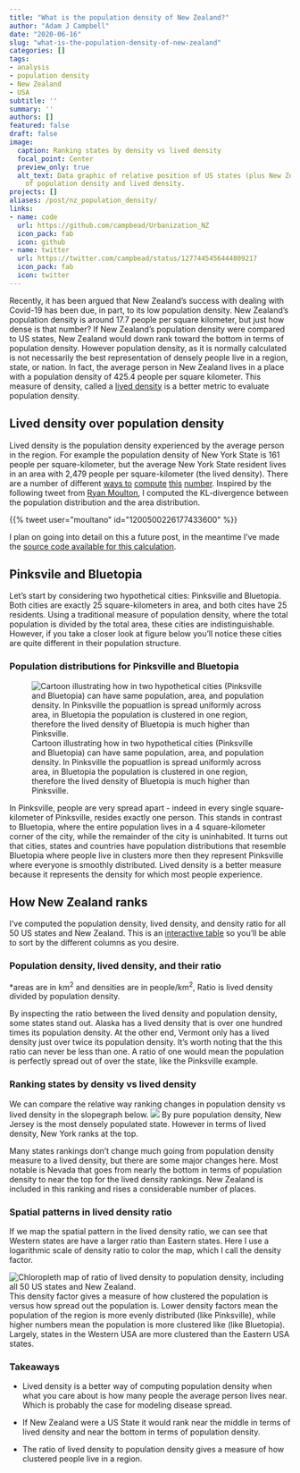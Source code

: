 ```yaml
---
title: "What is the population density of New Zealand?"
author: "Adam J Campbell"
date: "2020-06-16"
slug: "what-is-the-population-density-of-new-zealand"
categories: []
tags:
- analysis
- population density
- New Zealand
- USA
subtitle: ''
summary: ''
authors: []
featured: false
draft: false
image:
  caption: Ranking states by density vs lived density
  focal_point: Center
  preview_only: true
  alt_text: Data graphic of relative position of US states (plus New Zealand) in terms
    of population density and lived density.
projects: []
aliases: /post/nz_population_density/
links:
- name: code
  url: https://github.com/campbead/Urbanization_NZ
  icon_pack: fab
  icon: github
- name: twitter
  url: https://twitter.com/campbead/status/1277445456444809217
  icon_pack: fab
  icon: twitter
---
```


<script src="{{< blogdown/postref >}}index_files/core-js/shim.min.js"></script>

<script src="{{< blogdown/postref >}}index_files/react/react.min.js"></script>

<script src="{{< blogdown/postref >}}index_files/react/react-dom.min.js"></script>

<script src="{{< blogdown/postref >}}index_files/reactwidget/react-tools.js"></script>

<script src="{{< blogdown/postref >}}index_files/htmlwidgets/htmlwidgets.js"></script>

<link href="{{< blogdown/postref >}}index_files/reactable/reactable.css" rel="stylesheet" />
<script src="{{< blogdown/postref >}}index_files/reactable-binding/reactable.js"></script>

Recently, it has been argued that New Zealand’s success with dealing with Covid-19 has been due, in part, to its low population density. New Zealand’s population density is around 17.7 people per square kilometer, but just how dense is that number? If New Zealand’s population density were compared to US states, New Zealand would down rank toward the bottom in terms of population density. However population density, as it is normally calculated is not necessarily the best representation of densely people live in a region, state, or nation. In fact, the average person in New Zealand lives in a place with a population density of 425.4 people per square kilometer. This measure of density, called a [lived density](https://www.citylab.com/life/2018/02/theres-a-better-way-to-measure-population-density/552815/) is a better metric to evaluate population density.

## Lived density over population density

Lived density is the population density experienced by the average person in the region. For example the population density of New York State is 161 people per square-kilometer, but the average New York State resident lives in an area with 2,479 people per square-kilometer (the lived density). There are a number of different [ways to](https://www.citylab.com/equity/2018/11/citylab-congressional-density-index/575749/) [compute](https://arxiv.org/pdf/2005.01167.pdf) [this](https://www.nytimes.com/2019/10/29/upshot/suburbs-demographics-red-blue.html) [number](https://fivethirtyeight.com/features/how-urban-or-rural-is-your-state-and-what-does-that-mean-for-the-2020-election/). Inspired by the following tweet from [Ryan Moulton](https://twitter.com/moultano), I computed the KL-divergence between the population distribution and the area distribution.

{{% tweet user="moultano" id="1200500226177433600" %}}

I plan on going into detail on this a future post, in the meantime I’ve made the [source code available for this calculation](https://github.com/campbead/Urbanization_NZ).

## Pinksvile and Bluetopia

Let’s start by considering two hypothetical cities: Pinksville and Bluetopia. Both cities are exactly 25 square-kilometers in area, and both cites have 25 residents. Using a traditional measure of population density, where the total population is divided by the total area, these cities are indistinguishable. However, if you take a closer look at figure below you’ll notice these cities are quite different in their population structure.

### Population distributions for Pinksville and Bluetopia

<figure>
<img src="popdensity.png" alt="Cartoon illustrating how in two hypothetical cities (Pinksville and Bluetopia) can have same population, area, and population density. In Pinksville the popuatlion is spread uniformly across area, in Bluetopia the population is clustered in one region, therefore the lived density of Bluetopia is much higher than Pinksville." />
<figcaption aria-hidden="true">Cartoon illustrating how in two hypothetical cities (Pinksville and Bluetopia) can have same population, area, and population density. In Pinksville the popuatlion is spread uniformly across area, in Bluetopia the population is clustered in one region, therefore the lived density of Bluetopia is much higher than Pinksville.</figcaption>
</figure>

In Pinksville, people are very spread apart - indeed in every single square-kilometer of Pinksville, resides exactly one person. This stands in contrast to Bluetopia, where the entire population lives in a 4 square-kilometer corner of the city, while the remainder of the city is uninhabited. It turns out that cities, states and countries have population distributions that resemble Bluetopia where people live in clusters more then they represent Pinksville where everyone is smoothly distributed. Lived density is a better measure because it represents the density for which most people experience.

## How New Zealand ranks

I’ve computed the population density, lived density, and density ratio for all 50 US states and New Zealand. This is an [interactive table](https://glin.github.io/reactable/) so you’ll be able to sort by the different columns as you desire.

### Population density, lived density, and their ratio

<div class="reactable html-widget html-fill-item-overflow-hidden html-fill-item" id="htmlwidget-1" style="width:auto;height:auto;"></div>
<script type="application/json" data-for="htmlwidget-1">{"x":{"tag":{"name":"Reactable","attribs":{"data":{"STATE":["Alabama","Alaska","Arizona","Arkansas","California","Colorado","Connecticut","Delaware","Florida","Georgia","Hawaii","Idaho","Illinois","Indiana","Iowa","Kansas","Kentucky","Louisiana","Maine","Maryland","Massachusetts","Michigan","Minnesota","Mississippi","Missouri","Montana","Nebraska","Nevada","New Hampshire","New Jersey","New Mexico","New York","New Zealand","North Carolina","North Dakota","Ohio","Oklahoma","Oregon","Pennsylvania","Rhode Island","South Carolina","South Dakota","Tennessee","Texas","Utah","Vermont","Virginia","Washington","West Virginia","Wisconsin","Wyoming"],"state_pop":[4864680,738516,6946685,2990671,39148760,5531141,3581504,949495,20598139,10297484,1422029,1687809,12821497,6637426,3132499,2908776,4440204,4663616,1332813,6003435,6830126,9957488,5527358,2988762,6090062,1041732,1904760,2922849,1343622,8881845,2092434,19618453,4699494,10155624,752201,11641879,3918137,4081943,12791181,1056611,4955925,864289,6651089,27885195,3045350,624977,8413774,7294336,1829054,5778394,581836],"state_land_area":[131174.048583,1478839.695958,294198.551143,134768.872727,403503.931312,268422.891711,12542.497068,5045.925646,138949.13625,149482.048342,16633.990195,214049.787659,143780.567633,92789.302676,144661.267977,211755.34406,102279.490672,111897.594374,79887.426037,25151.10028,20205.125364,146600.95299,206228.939448,121533.519481,178050.802184,376962.738765,198956.658395,284329.50647,23189.413166,19047.82598,314196.306401,122049.149763,264924.19380113,125923.656064,178707.534813,105828.882568,177662.925723,248606.99327,115884.442321,2677.779902,77864.918488,196346.981786,106802.728188,676653.171537,212886.22168,23874.175944,102257.71711,172112.58822,62266.474513,140290.039723,251458.544898],"population_density_land":[37.085689223977,0.499388812741861,23.6122338910617,22.1911108958978,97.0220039063985,20.6060703867059,285.549518615203,188.170628465896,148.242296108552,68.8877635422843,85.489349418244,7.88512344935762,89.1740602438494,71.5322327960201,21.6540269818321,13.7364939379089,43.4124570901442,41.6775358406062,16.6836392924051,238.694726400256,338.039278497594,67.9223961162055,26.802048319672,24.5920797222305,34.2040694301756,2.76348798667186,9.57374342415005,10.2797948629661,57.9411816237765,466.291796729235,6.65963907713633,160.742234076156,17.7390140650112,80.6490560823493,4.20911743193763,110.006632570457,22.0537683034045,16.4192605618572,110.378759597155,394.584707731517,63.647726039343,4.40184510165781,62.2745234400042,41.2104696659583,14.305059181226,26.1779506637618,82.2800883668192,42.3811882410143,29.3746195574013,41.1889112827206,2.31384461496829],"lived_density":[138.768489850384,69.0603791595432,618.417523816657,84.3711148574602,1718.3901618053,500.93140982248,739.66832927212,587.455133944451,885.999642657008,271.092010330548,1087.69148031111,144.889839052908,901.981058733295,310.178967751854,110.006224511306,160.165423567838,149.66646688173,327.644097894803,79.2538194783831,970.50756047917,1200.74811651632,429.545559406309,265.971911258191,99.6343434626691,238.815801019492,28.4525831075187,211.005746415347,960.259700606358,180.993979572994,1550.54475447699,164.223215739095,2478.88427162381,425.390975226308,242.339435550002,86.6288439621428,514.807873020688,169.550107966696,345.054223607448,653.141253224336,1160.50868929561,199.709075001467,54.9489876134793,206.223648326485,536.738348047376,542.010986105795,59.1336701829914,473.401765754834,539.744828741786,81.9849142740373,289.497189921189,46.1886707313263],"density_ratio":[3.74183391907049,138.289800246769,26.1905555683469,3.80202303765949,17.7113447735331,24.3098951144833,2.59033295821756,3.12192789455939,5.9766994030383,3.93527088688469,12.7231226780044,18.375088225754,10.1148367167178,4.33621258036715,5.08017398350904,11.6598474320893,3.44754655491981,7.86140762131098,4.75039157160763,4.06589443811914,3.55209643640529,6.3240636957421,9.92356659035553,4.05148098851529,6.98208736556953,10.2958953484668,22.0400460997397,93.4123407526135,3.12375368435225,3.32526706528649,24.6594768630782,15.4214869904656,23.9805309171809,3.00486387965351,20.5812371270107,4.67978939988882,7.68803342966664,21.0152109047485,5.91727299353682,2.9410888626866,3.1377252170489,12.4831715665743,3.31152511388003,13.0243200914244,37.8894612905294,2.25891136179924,5.75353983146354,12.7354812628743,2.79101195213199,7.02852250534326,19.9618723022848]},"columns":[{"id":"STATE","name":"REGION","type":"character","defaultSortDesc":false,"align":"left","style":{"fontFamily":"Karla, Helvetica Neue, Helvetica, Arial, sans-serif","fontSize":"13.5px","whiteSpace":"pre","color":"black"},"minWidth":120,"sticky":"left","headerStyle":{"color":"black"}},{"id":"state_pop","name":"POPULATION","type":"numeric","defaultSortDesc":true,"align":"right","style":{"fontFamily":"Fira Mono, Consolas,                                                         Monaco, monospace","fontSize":"13.5px","whiteSpace":"pre","color":"black"},"format":{"cell":{"digits":0,"separators":true},"aggregated":{"digits":0,"separators":true}},"minWidth":120,"headerStyle":{"color":"black"}},{"id":"state_land_area","name":"AREA","type":"numeric","defaultSortDesc":true,"align":"right","style":{"width":"50px","fontFamily":"Fira Mono, Consolas, Monaco, monospace","fontSize":"13.5px","whiteSpace":"pre","paddingRight":"30px","color":"black"},"format":{"cell":{"digits":0,"separators":true},"aggregated":{"digits":0,"separators":true}},"minWidth":120,"headerStyle":{"paddingRight":"30px","color":"black"}},{"id":"population_density_land","name":"POPULATION DENSITY","type":"numeric","defaultSortDesc":true,"align":"right","style":{"width":"50px","fontFamily":"Fira Mono, Consolas, Monaco, monospace","fontSize":"13.5px","whiteSpace":"pre","color":"black"},"format":{"cell":{"digits":1,"separators":true},"aggregated":{"digits":1,"separators":true}},"cell":[{"name":"div","attribs":{"style":{"display":"flex","alignItems":"center","justifyContent":"flex-end"}},"children":[{"name":"div","attribs":{"style":{"width":"40px"}},"children":["37.1"]},{"name":"div","attribs":{"style":{"flexGrow":1,"marginLeft":"16px","background":null}},"children":[{"name":"div","attribs":{"style":{"background":"#fc5185","width":"7.9533222510264%","height":"16px"}},"children":[]}]}]},{"name":"div","attribs":{"style":{"display":"flex","alignItems":"center","justifyContent":"flex-end"}},"children":[{"name":"div","attribs":{"style":{"width":"40px"}},"children":["0.5"]},{"name":"div","attribs":{"style":{"flexGrow":1,"marginLeft":"16px","background":null}},"children":[{"name":"div","attribs":{"style":{"background":"#fc5185","width":"0.107097919424014%","height":"16px"}},"children":[]}]}]},{"name":"div","attribs":{"style":{"display":"flex","alignItems":"center","justifyContent":"flex-end"}},"children":[{"name":"div","attribs":{"style":{"width":"40px"}},"children":["23.6"]},{"name":"div","attribs":{"style":{"flexGrow":1,"marginLeft":"16px","background":null}},"children":[{"name":"div","attribs":{"style":{"background":"#fc5185","width":"5.06383214474022%","height":"16px"}},"children":[]}]}]},{"name":"div","attribs":{"style":{"display":"flex","alignItems":"center","justifyContent":"flex-end"}},"children":[{"name":"div","attribs":{"style":{"width":"40px"}},"children":["22.2"]},{"name":"div","attribs":{"style":{"flexGrow":1,"marginLeft":"16px","background":null}},"children":[{"name":"div","attribs":{"style":{"background":"#fc5185","width":"4.75906096816533%","height":"16px"}},"children":[]}]}]},{"name":"div","attribs":{"style":{"display":"flex","alignItems":"center","justifyContent":"flex-end"}},"children":[{"name":"div","attribs":{"style":{"width":"40px"}},"children":["97.0"]},{"name":"div","attribs":{"style":{"flexGrow":1,"marginLeft":"16px","background":null}},"children":[{"name":"div","attribs":{"style":{"background":"#fc5185","width":"20.8071436355843%","height":"16px"}},"children":[]}]}]},{"name":"div","attribs":{"style":{"display":"flex","alignItems":"center","justifyContent":"flex-end"}},"children":[{"name":"div","attribs":{"style":{"width":"40px"}},"children":["20.6"]},{"name":"div","attribs":{"style":{"flexGrow":1,"marginLeft":"16px","background":null}},"children":[{"name":"div","attribs":{"style":{"background":"#fc5185","width":"4.41913637152647%","height":"16px"}},"children":[]}]}]},{"name":"div","attribs":{"style":{"display":"flex","alignItems":"center","justifyContent":"flex-end"}},"children":[{"name":"div","attribs":{"style":{"width":"40px"}},"children":["285.5"]},{"name":"div","attribs":{"style":{"flexGrow":1,"marginLeft":"16px","background":null}},"children":[{"name":"div","attribs":{"style":{"background":"#fc5185","width":"61.2383749013315%","height":"16px"}},"children":[]}]}]},{"name":"div","attribs":{"style":{"display":"flex","alignItems":"center","justifyContent":"flex-end"}},"children":[{"name":"div","attribs":{"style":{"width":"40px"}},"children":["188.2"]},{"name":"div","attribs":{"style":{"flexGrow":1,"marginLeft":"16px","background":null}},"children":[{"name":"div","attribs":{"style":{"background":"#fc5185","width":"40.354694160567%","height":"16px"}},"children":[]}]}]},{"name":"div","attribs":{"style":{"display":"flex","alignItems":"center","justifyContent":"flex-end"}},"children":[{"name":"div","attribs":{"style":{"width":"40px"}},"children":["148.2"]},{"name":"div","attribs":{"style":{"flexGrow":1,"marginLeft":"16px","background":null}},"children":[{"name":"div","attribs":{"style":{"background":"#fc5185","width":"31.7917443858942%","height":"16px"}},"children":[]}]}]},{"name":"div","attribs":{"style":{"display":"flex","alignItems":"center","justifyContent":"flex-end"}},"children":[{"name":"div","attribs":{"style":{"width":"40px"}},"children":["68.9"]},{"name":"div","attribs":{"style":{"flexGrow":1,"marginLeft":"16px","background":null}},"children":[{"name":"div","attribs":{"style":{"background":"#fc5185","width":"14.7735310862194%","height":"16px"}},"children":[]}]}]},{"name":"div","attribs":{"style":{"display":"flex","alignItems":"center","justifyContent":"flex-end"}},"children":[{"name":"div","attribs":{"style":{"width":"40px"}},"children":["85.5"]},{"name":"div","attribs":{"style":{"flexGrow":1,"marginLeft":"16px","background":null}},"children":[{"name":"div","attribs":{"style":{"background":"#fc5185","width":"18.3338737712956%","height":"16px"}},"children":[]}]}]},{"name":"div","attribs":{"style":{"display":"flex","alignItems":"center","justifyContent":"flex-end"}},"children":[{"name":"div","attribs":{"style":{"width":"40px"}},"children":["7.9"]},{"name":"div","attribs":{"style":{"flexGrow":1,"marginLeft":"16px","background":null}},"children":[{"name":"div","attribs":{"style":{"background":"#fc5185","width":"1.69102770082321%","height":"16px"}},"children":[]}]}]},{"name":"div","attribs":{"style":{"display":"flex","alignItems":"center","justifyContent":"flex-end"}},"children":[{"name":"div","attribs":{"style":{"width":"40px"}},"children":["89.2"]},{"name":"div","attribs":{"style":{"flexGrow":1,"marginLeft":"16px","background":null}},"children":[{"name":"div","attribs":{"style":{"background":"#fc5185","width":"19.1240894369906%","height":"16px"}},"children":[]}]}]},{"name":"div","attribs":{"style":{"display":"flex","alignItems":"center","justifyContent":"flex-end"}},"children":[{"name":"div","attribs":{"style":{"width":"40px"}},"children":["71.5"]},{"name":"div","attribs":{"style":{"flexGrow":1,"marginLeft":"16px","background":null}},"children":[{"name":"div","attribs":{"style":{"background":"#fc5185","width":"15.3406586385986%","height":"16px"}},"children":[]}]}]},{"name":"div","attribs":{"style":{"display":"flex","alignItems":"center","justifyContent":"flex-end"}},"children":[{"name":"div","attribs":{"style":{"width":"40px"}},"children":["21.7"]},{"name":"div","attribs":{"style":{"flexGrow":1,"marginLeft":"16px","background":null}},"children":[{"name":"div","attribs":{"style":{"background":"#fc5185","width":"4.64387903319819%","height":"16px"}},"children":[]}]}]},{"name":"div","attribs":{"style":{"display":"flex","alignItems":"center","justifyContent":"flex-end"}},"children":[{"name":"div","attribs":{"style":{"width":"40px"}},"children":["13.7"]},{"name":"div","attribs":{"style":{"flexGrow":1,"marginLeft":"16px","background":null}},"children":[{"name":"div","attribs":{"style":{"background":"#fc5185","width":"2.9459008359706%","height":"16px"}},"children":[]}]}]},{"name":"div","attribs":{"style":{"display":"flex","alignItems":"center","justifyContent":"flex-end"}},"children":[{"name":"div","attribs":{"style":{"width":"40px"}},"children":["43.4"]},{"name":"div","attribs":{"style":{"flexGrow":1,"marginLeft":"16px","background":null}},"children":[{"name":"div","attribs":{"style":{"background":"#fc5185","width":"9.31014815071962%","height":"16px"}},"children":[]}]}]},{"name":"div","attribs":{"style":{"display":"flex","alignItems":"center","justifyContent":"flex-end"}},"children":[{"name":"div","attribs":{"style":{"width":"40px"}},"children":["41.7"]},{"name":"div","attribs":{"style":{"flexGrow":1,"marginLeft":"16px","background":null}},"children":[{"name":"div","attribs":{"style":{"background":"#fc5185","width":"8.93808043224217%","height":"16px"}},"children":[]}]}]},{"name":"div","attribs":{"style":{"display":"flex","alignItems":"center","justifyContent":"flex-end"}},"children":[{"name":"div","attribs":{"style":{"width":"40px"}},"children":["16.7"]},{"name":"div","attribs":{"style":{"flexGrow":1,"marginLeft":"16px","background":null}},"children":[{"name":"div","attribs":{"style":{"background":"#fc5185","width":"3.57793969557927%","height":"16px"}},"children":[]}]}]},{"name":"div","attribs":{"style":{"display":"flex","alignItems":"center","justifyContent":"flex-end"}},"children":[{"name":"div","attribs":{"style":{"width":"40px"}},"children":["238.7"]},{"name":"div","attribs":{"style":{"flexGrow":1,"marginLeft":"16px","background":null}},"children":[{"name":"div","attribs":{"style":{"background":"#fc5185","width":"51.1899904897663%","height":"16px"}},"children":[]}]}]},{"name":"div","attribs":{"style":{"display":"flex","alignItems":"center","justifyContent":"flex-end"}},"children":[{"name":"div","attribs":{"style":{"width":"40px"}},"children":["338.0"]},{"name":"div","attribs":{"style":{"flexGrow":1,"marginLeft":"16px","background":null}},"children":[{"name":"div","attribs":{"style":{"background":"#fc5185","width":"72.4952231346858%","height":"16px"}},"children":[]}]}]},{"name":"div","attribs":{"style":{"display":"flex","alignItems":"center","justifyContent":"flex-end"}},"children":[{"name":"div","attribs":{"style":{"width":"40px"}},"children":["67.9"]},{"name":"div","attribs":{"style":{"flexGrow":1,"marginLeft":"16px","background":null}},"children":[{"name":"div","attribs":{"style":{"background":"#fc5185","width":"14.5665003314752%","height":"16px"}},"children":[]}]}]},{"name":"div","attribs":{"style":{"display":"flex","alignItems":"center","justifyContent":"flex-end"}},"children":[{"name":"div","attribs":{"style":{"width":"40px"}},"children":["26.8"]},{"name":"div","attribs":{"style":{"flexGrow":1,"marginLeft":"16px","background":null}},"children":[{"name":"div","attribs":{"style":{"background":"#fc5185","width":"5.7479133254483%","height":"16px"}},"children":[]}]}]},{"name":"div","attribs":{"style":{"display":"flex","alignItems":"center","justifyContent":"flex-end"}},"children":[{"name":"div","attribs":{"style":{"width":"40px"}},"children":["24.6"]},{"name":"div","attribs":{"style":{"flexGrow":1,"marginLeft":"16px","background":null}},"children":[{"name":"div","attribs":{"style":{"background":"#fc5185","width":"5.27396790909245%","height":"16px"}},"children":[]}]}]},{"name":"div","attribs":{"style":{"display":"flex","alignItems":"center","justifyContent":"flex-end"}},"children":[{"name":"div","attribs":{"style":{"width":"40px"}},"children":["34.2"]},{"name":"div","attribs":{"style":{"flexGrow":1,"marginLeft":"16px","background":null}},"children":[{"name":"div","attribs":{"style":{"background":"#fc5185","width":"7.33533587124998%","height":"16px"}},"children":[]}]}]},{"name":"div","attribs":{"style":{"display":"flex","alignItems":"center","justifyContent":"flex-end"}},"children":[{"name":"div","attribs":{"style":{"width":"40px"}},"children":["2.8"]},{"name":"div","attribs":{"style":{"flexGrow":1,"marginLeft":"16px","background":null}},"children":[{"name":"div","attribs":{"style":{"background":"#fc5185","width":"0.592652070239304%","height":"16px"}},"children":[]}]}]},{"name":"div","attribs":{"style":{"display":"flex","alignItems":"center","justifyContent":"flex-end"}},"children":[{"name":"div","attribs":{"style":{"width":"40px"}},"children":["9.6"]},{"name":"div","attribs":{"style":{"flexGrow":1,"marginLeft":"16px","background":null}},"children":[{"name":"div","attribs":{"style":{"background":"#fc5185","width":"2.05316574113126%","height":"16px"}},"children":[]}]}]},{"name":"div","attribs":{"style":{"display":"flex","alignItems":"center","justifyContent":"flex-end"}},"children":[{"name":"div","attribs":{"style":{"width":"40px"}},"children":["10.3"]},{"name":"div","attribs":{"style":{"flexGrow":1,"marginLeft":"16px","background":null}},"children":[{"name":"div","attribs":{"style":{"background":"#fc5185","width":"2.20458411129531%","height":"16px"}},"children":[]}]}]},{"name":"div","attribs":{"style":{"display":"flex","alignItems":"center","justifyContent":"flex-end"}},"children":[{"name":"div","attribs":{"style":{"width":"40px"}},"children":["57.9"]},{"name":"div","attribs":{"style":{"flexGrow":1,"marginLeft":"16px","background":null}},"children":[{"name":"div","attribs":{"style":{"background":"#fc5185","width":"12.425949165351%","height":"16px"}},"children":[]}]}]},{"name":"div","attribs":{"style":{"display":"flex","alignItems":"center","justifyContent":"flex-end"}},"children":[{"name":"div","attribs":{"style":{"width":"40px"}},"children":["466.3"]},{"name":"div","attribs":{"style":{"flexGrow":1,"marginLeft":"16px","background":null}},"children":[{"name":"div","attribs":{"style":{"background":"#fc5185","width":"100%","height":"16px"}},"children":[]}]}]},{"name":"div","attribs":{"style":{"display":"flex","alignItems":"center","justifyContent":"flex-end"}},"children":[{"name":"div","attribs":{"style":{"width":"40px"}},"children":["6.7"]},{"name":"div","attribs":{"style":{"flexGrow":1,"marginLeft":"16px","background":null}},"children":[{"name":"div","attribs":{"style":{"background":"#fc5185","width":"1.42821278946999%","height":"16px"}},"children":[]}]}]},{"name":"div","attribs":{"style":{"display":"flex","alignItems":"center","justifyContent":"flex-end"}},"children":[{"name":"div","attribs":{"style":{"width":"40px"}},"children":["160.7"]},{"name":"div","attribs":{"style":{"flexGrow":1,"marginLeft":"16px","background":null}},"children":[{"name":"div","attribs":{"style":{"background":"#fc5185","width":"34.4724559178757%","height":"16px"}},"children":[]}]}]},{"name":"div","attribs":{"style":{"display":"flex","alignItems":"center","justifyContent":"flex-end"}},"children":[{"name":"div","attribs":{"style":{"width":"40px"}},"children":["17.7"]},{"name":"div","attribs":{"style":{"flexGrow":1,"marginLeft":"16px","background":null}},"children":[{"name":"div","attribs":{"style":{"background":"#fc5185","width":"3.80427324465926%","height":"16px"}},"children":[]}]}]},{"name":"div","attribs":{"style":{"display":"flex","alignItems":"center","justifyContent":"flex-end"}},"children":[{"name":"div","attribs":{"style":{"width":"40px"}},"children":["80.6"]},{"name":"div","attribs":{"style":{"flexGrow":1,"marginLeft":"16px","background":null}},"children":[{"name":"div","attribs":{"style":{"background":"#fc5185","width":"17.2958342068326%","height":"16px"}},"children":[]}]}]},{"name":"div","attribs":{"style":{"display":"flex","alignItems":"center","justifyContent":"flex-end"}},"children":[{"name":"div","attribs":{"style":{"width":"40px"}},"children":["4.2"]},{"name":"div","attribs":{"style":{"flexGrow":1,"marginLeft":"16px","background":null}},"children":[{"name":"div","attribs":{"style":{"background":"#fc5185","width":"0.902678850767296%","height":"16px"}},"children":[]}]}]},{"name":"div","attribs":{"style":{"display":"flex","alignItems":"center","justifyContent":"flex-end"}},"children":[{"name":"div","attribs":{"style":{"width":"40px"}},"children":["110.0"]},{"name":"div","attribs":{"style":{"flexGrow":1,"marginLeft":"16px","background":null}},"children":[{"name":"div","attribs":{"style":{"background":"#fc5185","width":"23.5918009585605%","height":"16px"}},"children":[]}]}]},{"name":"div","attribs":{"style":{"display":"flex","alignItems":"center","justifyContent":"flex-end"}},"children":[{"name":"div","attribs":{"style":{"width":"40px"}},"children":["22.1"]},{"name":"div","attribs":{"style":{"flexGrow":1,"marginLeft":"16px","background":null}},"children":[{"name":"div","attribs":{"style":{"background":"#fc5185","width":"4.72960675227375%","height":"16px"}},"children":[]}]}]},{"name":"div","attribs":{"style":{"display":"flex","alignItems":"center","justifyContent":"flex-end"}},"children":[{"name":"div","attribs":{"style":{"width":"40px"}},"children":["16.4"]},{"name":"div","attribs":{"style":{"flexGrow":1,"marginLeft":"16px","background":null}},"children":[{"name":"div","attribs":{"style":{"background":"#fc5185","width":"3.52124156526636%","height":"16px"}},"children":[]}]}]},{"name":"div","attribs":{"style":{"display":"flex","alignItems":"center","justifyContent":"flex-end"}},"children":[{"name":"div","attribs":{"style":{"width":"40px"}},"children":["110.4"]},{"name":"div","attribs":{"style":{"flexGrow":1,"marginLeft":"16px","background":null}},"children":[{"name":"div","attribs":{"style":{"background":"#fc5185","width":"23.6716065715497%","height":"16px"}},"children":[]}]}]},{"name":"div","attribs":{"style":{"display":"flex","alignItems":"center","justifyContent":"flex-end"}},"children":[{"name":"div","attribs":{"style":{"width":"40px"}},"children":["394.6"]},{"name":"div","attribs":{"style":{"flexGrow":1,"marginLeft":"16px","background":null}},"children":[{"name":"div","attribs":{"style":{"background":"#fc5185","width":"84.6218420524012%","height":"16px"}},"children":[]}]}]},{"name":"div","attribs":{"style":{"display":"flex","alignItems":"center","justifyContent":"flex-end"}},"children":[{"name":"div","attribs":{"style":{"width":"40px"}},"children":["63.6"]},{"name":"div","attribs":{"style":{"flexGrow":1,"marginLeft":"16px","background":null}},"children":[{"name":"div","attribs":{"style":{"background":"#fc5185","width":"13.6497631924462%","height":"16px"}},"children":[]}]}]},{"name":"div","attribs":{"style":{"display":"flex","alignItems":"center","justifyContent":"flex-end"}},"children":[{"name":"div","attribs":{"style":{"width":"40px"}},"children":["4.4"]},{"name":"div","attribs":{"style":{"flexGrow":1,"marginLeft":"16px","background":null}},"children":[{"name":"div","attribs":{"style":{"background":"#fc5185","width":"0.94401083882114%","height":"16px"}},"children":[]}]}]},{"name":"div","attribs":{"style":{"display":"flex","alignItems":"center","justifyContent":"flex-end"}},"children":[{"name":"div","attribs":{"style":{"width":"40px"}},"children":["62.3"]},{"name":"div","attribs":{"style":{"flexGrow":1,"marginLeft":"16px","background":null}},"children":[{"name":"div","attribs":{"style":{"background":"#fc5185","width":"13.3552689274878%","height":"16px"}},"children":[]}]}]},{"name":"div","attribs":{"style":{"display":"flex","alignItems":"center","justifyContent":"flex-end"}},"children":[{"name":"div","attribs":{"style":{"width":"40px"}},"children":["41.2"]},{"name":"div","attribs":{"style":{"flexGrow":1,"marginLeft":"16px","background":null}},"children":[{"name":"div","attribs":{"style":{"background":"#fc5185","width":"8.83791436071269%","height":"16px"}},"children":[]}]}]},{"name":"div","attribs":{"style":{"display":"flex","alignItems":"center","justifyContent":"flex-end"}},"children":[{"name":"div","attribs":{"style":{"width":"40px"}},"children":["14.3"]},{"name":"div","attribs":{"style":{"flexGrow":1,"marginLeft":"16px","background":null}},"children":[{"name":"div","attribs":{"style":{"background":"#fc5185","width":"3.06783419343159%","height":"16px"}},"children":[]}]}]},{"name":"div","attribs":{"style":{"display":"flex","alignItems":"center","justifyContent":"flex-end"}},"children":[{"name":"div","attribs":{"style":{"width":"40px"}},"children":["26.2"]},{"name":"div","attribs":{"style":{"flexGrow":1,"marginLeft":"16px","background":null}},"children":[{"name":"div","attribs":{"style":{"background":"#fc5185","width":"5.61407059857901%","height":"16px"}},"children":[]}]}]},{"name":"div","attribs":{"style":{"display":"flex","alignItems":"center","justifyContent":"flex-end"}},"children":[{"name":"div","attribs":{"style":{"width":"40px"}},"children":["82.3"]},{"name":"div","attribs":{"style":{"flexGrow":1,"marginLeft":"16px","background":null}},"children":[{"name":"div","attribs":{"style":{"background":"#fc5185","width":"17.6456221070081%","height":"16px"}},"children":[]}]}]},{"name":"div","attribs":{"style":{"display":"flex","alignItems":"center","justifyContent":"flex-end"}},"children":[{"name":"div","attribs":{"style":{"width":"40px"}},"children":["42.4"]},{"name":"div","attribs":{"style":{"flexGrow":1,"marginLeft":"16px","background":null}},"children":[{"name":"div","attribs":{"style":{"background":"#fc5185","width":"9.08898430945893%","height":"16px"}},"children":[]}]}]},{"name":"div","attribs":{"style":{"display":"flex","alignItems":"center","justifyContent":"flex-end"}},"children":[{"name":"div","attribs":{"style":{"width":"40px"}},"children":["29.4"]},{"name":"div","attribs":{"style":{"flexGrow":1,"marginLeft":"16px","background":null}},"children":[{"name":"div","attribs":{"style":{"background":"#fc5185","width":"6.29962177405803%","height":"16px"}},"children":[]}]}]},{"name":"div","attribs":{"style":{"display":"flex","alignItems":"center","justifyContent":"flex-end"}},"children":[{"name":"div","attribs":{"style":{"width":"40px"}},"children":["41.2"]},{"name":"div","attribs":{"style":{"flexGrow":1,"marginLeft":"16px","background":null}},"children":[{"name":"div","attribs":{"style":{"background":"#fc5185","width":"8.83329099324432%","height":"16px"}},"children":[]}]}]},{"name":"div","attribs":{"style":{"display":"flex","alignItems":"center","justifyContent":"flex-end"}},"children":[{"name":"div","attribs":{"style":{"width":"40px"}},"children":["2.3"]},{"name":"div","attribs":{"style":{"flexGrow":1,"marginLeft":"16px","background":null}},"children":[{"name":"div","attribs":{"style":{"background":"#fc5185","width":"0.496222457954132%","height":"16px"}},"children":[]}]}]}],"minWidth":150,"headerStyle":{"textAlign":"left","color":"black"}},{"id":"lived_density","name":"LIVED DENSITY","type":"numeric","defaultSortDesc":true,"align":"right","style":{"fontFamily":"Fira Mono, Consolas,                                                         Monaco, monospace","fontSize":"13.5px","whiteSpace":"pre","color":"black"},"format":{"cell":{"digits":0,"separators":true},"aggregated":{"digits":0,"separators":true}},"cell":[{"name":"div","attribs":{"style":{"display":"flex","alignItems":"center","justifyContent":"flex-end"}},"children":[{"name":"div","attribs":{"style":{"width":"40px"}},"children":["138.8"]},{"name":"div","attribs":{"style":{"flexGrow":1,"marginLeft":"16px","background":null}},"children":[{"name":"div","attribs":{"style":{"background":"#3fc1c9","width":"5.59802211982581%","height":"16px"}},"children":[]}]}]},{"name":"div","attribs":{"style":{"display":"flex","alignItems":"center","justifyContent":"flex-end"}},"children":[{"name":"div","attribs":{"style":{"width":"40px"}},"children":["69.1"]},{"name":"div","attribs":{"style":{"flexGrow":1,"marginLeft":"16px","background":null}},"children":[{"name":"div","attribs":{"style":{"background":"#3fc1c9","width":"2.78594607864871%","height":"16px"}},"children":[]}]}]},{"name":"div","attribs":{"style":{"display":"flex","alignItems":"center","justifyContent":"flex-end"}},"children":[{"name":"div","attribs":{"style":{"width":"40px"}},"children":["618.4"]},{"name":"div","attribs":{"style":{"flexGrow":1,"marginLeft":"16px","background":null}},"children":[{"name":"div","attribs":{"style":{"background":"#3fc1c9","width":"24.9474140804305%","height":"16px"}},"children":[]}]}]},{"name":"div","attribs":{"style":{"display":"flex","alignItems":"center","justifyContent":"flex-end"}},"children":[{"name":"div","attribs":{"style":{"width":"40px"}},"children":["84.4"]},{"name":"div","attribs":{"style":{"flexGrow":1,"marginLeft":"16px","background":null}},"children":[{"name":"div","attribs":{"style":{"background":"#3fc1c9","width":"3.40359232672819%","height":"16px"}},"children":[]}]}]},{"name":"div","attribs":{"style":{"display":"flex","alignItems":"center","justifyContent":"flex-end"}},"children":[{"name":"div","attribs":{"style":{"width":"40px"}},"children":["1718.4"]},{"name":"div","attribs":{"style":{"flexGrow":1,"marginLeft":"16px","background":null}},"children":[{"name":"div","attribs":{"style":{"background":"#3fc1c9","width":"69.3211127875546%","height":"16px"}},"children":[]}]}]},{"name":"div","attribs":{"style":{"display":"flex","alignItems":"center","justifyContent":"flex-end"}},"children":[{"name":"div","attribs":{"style":{"width":"40px"}},"children":["500.9"]},{"name":"div","attribs":{"style":{"flexGrow":1,"marginLeft":"16px","background":null}},"children":[{"name":"div","attribs":{"style":{"background":"#3fc1c9","width":"20.2079385293102%","height":"16px"}},"children":[]}]}]},{"name":"div","attribs":{"style":{"display":"flex","alignItems":"center","justifyContent":"flex-end"}},"children":[{"name":"div","attribs":{"style":{"width":"40px"}},"children":["739.7"]},{"name":"div","attribs":{"style":{"flexGrow":1,"marginLeft":"16px","background":null}},"children":[{"name":"div","attribs":{"style":{"background":"#3fc1c9","width":"29.838760031649%","height":"16px"}},"children":[]}]}]},{"name":"div","attribs":{"style":{"display":"flex","alignItems":"center","justifyContent":"flex-end"}},"children":[{"name":"div","attribs":{"style":{"width":"40px"}},"children":["587.5"]},{"name":"div","attribs":{"style":{"flexGrow":1,"marginLeft":"16px","background":null}},"children":[{"name":"div","attribs":{"style":{"background":"#3fc1c9","width":"23.6983686842159%","height":"16px"}},"children":[]}]}]},{"name":"div","attribs":{"style":{"display":"flex","alignItems":"center","justifyContent":"flex-end"}},"children":[{"name":"div","attribs":{"style":{"width":"40px"}},"children":["886.0"]},{"name":"div","attribs":{"style":{"flexGrow":1,"marginLeft":"16px","background":null}},"children":[{"name":"div","attribs":{"style":{"background":"#3fc1c9","width":"35.7418719703533%","height":"16px"}},"children":[]}]}]},{"name":"div","attribs":{"style":{"display":"flex","alignItems":"center","justifyContent":"flex-end"}},"children":[{"name":"div","attribs":{"style":{"width":"40px"}},"children":["271.1"]},{"name":"div","attribs":{"style":{"flexGrow":1,"marginLeft":"16px","background":null}},"children":[{"name":"div","attribs":{"style":{"background":"#3fc1c9","width":"10.9360494732966%","height":"16px"}},"children":[]}]}]},{"name":"div","attribs":{"style":{"display":"flex","alignItems":"center","justifyContent":"flex-end"}},"children":[{"name":"div","attribs":{"style":{"width":"40px"}},"children":["1087.7"]},{"name":"div","attribs":{"style":{"flexGrow":1,"marginLeft":"16px","background":null}},"children":[{"name":"div","attribs":{"style":{"background":"#3fc1c9","width":"43.8782678466311%","height":"16px"}},"children":[]}]}]},{"name":"div","attribs":{"style":{"display":"flex","alignItems":"center","justifyContent":"flex-end"}},"children":[{"name":"div","attribs":{"style":{"width":"40px"}},"children":["144.9"]},{"name":"div","attribs":{"style":{"flexGrow":1,"marginLeft":"16px","background":null}},"children":[{"name":"div","attribs":{"style":{"background":"#3fc1c9","width":"5.84496181251725%","height":"16px"}},"children":[]}]}]},{"name":"div","attribs":{"style":{"display":"flex","alignItems":"center","justifyContent":"flex-end"}},"children":[{"name":"div","attribs":{"style":{"width":"40px"}},"children":["902.0"]},{"name":"div","attribs":{"style":{"flexGrow":1,"marginLeft":"16px","background":null}},"children":[{"name":"div","attribs":{"style":{"background":"#3fc1c9","width":"36.3865739541945%","height":"16px"}},"children":[]}]}]},{"name":"div","attribs":{"style":{"display":"flex","alignItems":"center","justifyContent":"flex-end"}},"children":[{"name":"div","attribs":{"style":{"width":"40px"}},"children":["310.2"]},{"name":"div","attribs":{"style":{"flexGrow":1,"marginLeft":"16px","background":null}},"children":[{"name":"div","attribs":{"style":{"background":"#3fc1c9","width":"12.5128458517617%","height":"16px"}},"children":[]}]}]},{"name":"div","attribs":{"style":{"display":"flex","alignItems":"center","justifyContent":"flex-end"}},"children":[{"name":"div","attribs":{"style":{"width":"40px"}},"children":["110.0"]},{"name":"div","attribs":{"style":{"flexGrow":1,"marginLeft":"16px","background":null}},"children":[{"name":"div","attribs":{"style":{"background":"#3fc1c9","width":"4.43773135238966%","height":"16px"}},"children":[]}]}]},{"name":"div","attribs":{"style":{"display":"flex","alignItems":"center","justifyContent":"flex-end"}},"children":[{"name":"div","attribs":{"style":{"width":"40px"}},"children":["160.2"]},{"name":"div","attribs":{"style":{"flexGrow":1,"marginLeft":"16px","background":null}},"children":[{"name":"div","attribs":{"style":{"background":"#3fc1c9","width":"6.46119003623028%","height":"16px"}},"children":[]}]}]},{"name":"div","attribs":{"style":{"display":"flex","alignItems":"center","justifyContent":"flex-end"}},"children":[{"name":"div","attribs":{"style":{"width":"40px"}},"children":["149.7"]},{"name":"div","attribs":{"style":{"flexGrow":1,"marginLeft":"16px","background":null}},"children":[{"name":"div","attribs":{"style":{"background":"#3fc1c9","width":"6.03765446394519%","height":"16px"}},"children":[]}]}]},{"name":"div","attribs":{"style":{"display":"flex","alignItems":"center","justifyContent":"flex-end"}},"children":[{"name":"div","attribs":{"style":{"width":"40px"}},"children":["327.6"]},{"name":"div","attribs":{"style":{"flexGrow":1,"marginLeft":"16px","background":null}},"children":[{"name":"div","attribs":{"style":{"background":"#3fc1c9","width":"13.2174019435033%","height":"16px"}},"children":[]}]}]},{"name":"div","attribs":{"style":{"display":"flex","alignItems":"center","justifyContent":"flex-end"}},"children":[{"name":"div","attribs":{"style":{"width":"40px"}},"children":["79.3"]},{"name":"div","attribs":{"style":{"flexGrow":1,"marginLeft":"16px","background":null}},"children":[{"name":"div","attribs":{"style":{"background":"#3fc1c9","width":"3.19715689778721%","height":"16px"}},"children":[]}]}]},{"name":"div","attribs":{"style":{"display":"flex","alignItems":"center","justifyContent":"flex-end"}},"children":[{"name":"div","attribs":{"style":{"width":"40px"}},"children":["970.5"]},{"name":"div","attribs":{"style":{"flexGrow":1,"marginLeft":"16px","background":null}},"children":[{"name":"div","attribs":{"style":{"background":"#3fc1c9","width":"39.1509830284829%","height":"16px"}},"children":[]}]}]},{"name":"div","attribs":{"style":{"display":"flex","alignItems":"center","justifyContent":"flex-end"}},"children":[{"name":"div","attribs":{"style":{"width":"40px"}},"children":["1200.7"]},{"name":"div","attribs":{"style":{"flexGrow":1,"marginLeft":"16px","background":null}},"children":[{"name":"div","attribs":{"style":{"background":"#3fc1c9","width":"48.4390550321963%","height":"16px"}},"children":[]}]}]},{"name":"div","attribs":{"style":{"display":"flex","alignItems":"center","justifyContent":"flex-end"}},"children":[{"name":"div","attribs":{"style":{"width":"40px"}},"children":["429.5"]},{"name":"div","attribs":{"style":{"flexGrow":1,"marginLeft":"16px","background":null}},"children":[{"name":"div","attribs":{"style":{"background":"#3fc1c9","width":"17.3281812436097%","height":"16px"}},"children":[]}]}]},{"name":"div","attribs":{"style":{"display":"flex","alignItems":"center","justifyContent":"flex-end"}},"children":[{"name":"div","attribs":{"style":{"width":"40px"}},"children":["266.0"]},{"name":"div","attribs":{"style":{"flexGrow":1,"marginLeft":"16px","background":null}},"children":[{"name":"div","attribs":{"style":{"background":"#3fc1c9","width":"10.7295009413233%","height":"16px"}},"children":[]}]}]},{"name":"div","attribs":{"style":{"display":"flex","alignItems":"center","justifyContent":"flex-end"}},"children":[{"name":"div","attribs":{"style":{"width":"40px"}},"children":["99.6"]},{"name":"div","attribs":{"style":{"flexGrow":1,"marginLeft":"16px","background":null}},"children":[{"name":"div","attribs":{"style":{"background":"#3fc1c9","width":"4.01932210402879%","height":"16px"}},"children":[]}]}]},{"name":"div","attribs":{"style":{"display":"flex","alignItems":"center","justifyContent":"flex-end"}},"children":[{"name":"div","attribs":{"style":{"width":"40px"}},"children":["238.8"]},{"name":"div","attribs":{"style":{"flexGrow":1,"marginLeft":"16px","background":null}},"children":[{"name":"div","attribs":{"style":{"background":"#3fc1c9","width":"9.63400364241505%","height":"16px"}},"children":[]}]}]},{"name":"div","attribs":{"style":{"display":"flex","alignItems":"center","justifyContent":"flex-end"}},"children":[{"name":"div","attribs":{"style":{"width":"40px"}},"children":["28.5"]},{"name":"div","attribs":{"style":{"flexGrow":1,"marginLeft":"16px","background":null}},"children":[{"name":"div","attribs":{"style":{"background":"#3fc1c9","width":"1.14779796028479%","height":"16px"}},"children":[]}]}]},{"name":"div","attribs":{"style":{"display":"flex","alignItems":"center","justifyContent":"flex-end"}},"children":[{"name":"div","attribs":{"style":{"width":"40px"}},"children":["211.0"]},{"name":"div","attribs":{"style":{"flexGrow":1,"marginLeft":"16px","background":null}},"children":[{"name":"div","attribs":{"style":{"background":"#3fc1c9","width":"8.51212575071631%","height":"16px"}},"children":[]}]}]},{"name":"div","attribs":{"style":{"display":"flex","alignItems":"center","justifyContent":"flex-end"}},"children":[{"name":"div","attribs":{"style":{"width":"40px"}},"children":["960.3"]},{"name":"div","attribs":{"style":{"flexGrow":1,"marginLeft":"16px","background":null}},"children":[{"name":"div","attribs":{"style":{"background":"#3fc1c9","width":"38.737576884835%","height":"16px"}},"children":[]}]}]},{"name":"div","attribs":{"style":{"display":"flex","alignItems":"center","justifyContent":"flex-end"}},"children":[{"name":"div","attribs":{"style":{"width":"40px"}},"children":["181.0"]},{"name":"div","attribs":{"style":{"flexGrow":1,"marginLeft":"16px","background":null}},"children":[{"name":"div","attribs":{"style":{"background":"#3fc1c9","width":"7.30142918105785%","height":"16px"}},"children":[]}]}]},{"name":"div","attribs":{"style":{"display":"flex","alignItems":"center","justifyContent":"flex-end"}},"children":[{"name":"div","attribs":{"style":{"width":"40px"}},"children":["1550.5"]},{"name":"div","attribs":{"style":{"flexGrow":1,"marginLeft":"16px","background":null}},"children":[{"name":"div","attribs":{"style":{"background":"#3fc1c9","width":"62.5501066034555%","height":"16px"}},"children":[]}]}]},{"name":"div","attribs":{"style":{"display":"flex","alignItems":"center","justifyContent":"flex-end"}},"children":[{"name":"div","attribs":{"style":{"width":"40px"}},"children":["164.2"]},{"name":"div","attribs":{"style":{"flexGrow":1,"marginLeft":"16px","background":null}},"children":[{"name":"div","attribs":{"style":{"background":"#3fc1c9","width":"6.62488433280182%","height":"16px"}},"children":[]}]}]},{"name":"div","attribs":{"style":{"display":"flex","alignItems":"center","justifyContent":"flex-end"}},"children":[{"name":"div","attribs":{"style":{"width":"40px"}},"children":["2478.9"]},{"name":"div","attribs":{"style":{"flexGrow":1,"marginLeft":"16px","background":null}},"children":[{"name":"div","attribs":{"style":{"background":"#3fc1c9","width":"100%","height":"16px"}},"children":[]}]}]},{"name":"div","attribs":{"style":{"display":"flex","alignItems":"center","justifyContent":"flex-end"}},"children":[{"name":"div","attribs":{"style":{"width":"40px"}},"children":["425.4"]},{"name":"div","attribs":{"style":{"flexGrow":1,"marginLeft":"16px","background":null}},"children":[{"name":"div","attribs":{"style":{"background":"#3fc1c9","width":"17.1605822867903%","height":"16px"}},"children":[]}]}]},{"name":"div","attribs":{"style":{"display":"flex","alignItems":"center","justifyContent":"flex-end"}},"children":[{"name":"div","attribs":{"style":{"width":"40px"}},"children":["242.3"]},{"name":"div","attribs":{"style":{"flexGrow":1,"marginLeft":"16px","background":null}},"children":[{"name":"div","attribs":{"style":{"background":"#3fc1c9","width":"9.77614963006141%","height":"16px"}},"children":[]}]}]},{"name":"div","attribs":{"style":{"display":"flex","alignItems":"center","justifyContent":"flex-end"}},"children":[{"name":"div","attribs":{"style":{"width":"40px"}},"children":["86.6"]},{"name":"div","attribs":{"style":{"flexGrow":1,"marginLeft":"16px","background":null}},"children":[{"name":"div","attribs":{"style":{"background":"#3fc1c9","width":"3.4946707659489%","height":"16px"}},"children":[]}]}]},{"name":"div","attribs":{"style":{"display":"flex","alignItems":"center","justifyContent":"flex-end"}},"children":[{"name":"div","attribs":{"style":{"width":"40px"}},"children":["514.8"]},{"name":"div","attribs":{"style":{"flexGrow":1,"marginLeft":"16px","background":null}},"children":[{"name":"div","attribs":{"style":{"background":"#3fc1c9","width":"20.7677251783706%","height":"16px"}},"children":[]}]}]},{"name":"div","attribs":{"style":{"display":"flex","alignItems":"center","justifyContent":"flex-end"}},"children":[{"name":"div","attribs":{"style":{"width":"40px"}},"children":["169.6"]},{"name":"div","attribs":{"style":{"flexGrow":1,"marginLeft":"16px","background":null}},"children":[{"name":"div","attribs":{"style":{"background":"#3fc1c9","width":"6.83977505152472%","height":"16px"}},"children":[]}]}]},{"name":"div","attribs":{"style":{"display":"flex","alignItems":"center","justifyContent":"flex-end"}},"children":[{"name":"div","attribs":{"style":{"width":"40px"}},"children":["345.1"]},{"name":"div","attribs":{"style":{"flexGrow":1,"marginLeft":"16px","background":null}},"children":[{"name":"div","attribs":{"style":{"background":"#3fc1c9","width":"13.9197391163976%","height":"16px"}},"children":[]}]}]},{"name":"div","attribs":{"style":{"display":"flex","alignItems":"center","justifyContent":"flex-end"}},"children":[{"name":"div","attribs":{"style":{"width":"40px"}},"children":["653.1"]},{"name":"div","attribs":{"style":{"flexGrow":1,"marginLeft":"16px","background":null}},"children":[{"name":"div","attribs":{"style":{"background":"#3fc1c9","width":"26.3481946576106%","height":"16px"}},"children":[]}]}]},{"name":"div","attribs":{"style":{"display":"flex","alignItems":"center","justifyContent":"flex-end"}},"children":[{"name":"div","attribs":{"style":{"width":"40px"}},"children":["1160.5"]},{"name":"div","attribs":{"style":{"flexGrow":1,"marginLeft":"16px","background":null}},"children":[{"name":"div","attribs":{"style":{"background":"#3fc1c9","width":"46.8157671812331%","height":"16px"}},"children":[]}]}]},{"name":"div","attribs":{"style":{"display":"flex","alignItems":"center","justifyContent":"flex-end"}},"children":[{"name":"div","attribs":{"style":{"width":"40px"}},"children":["199.7"]},{"name":"div","attribs":{"style":{"flexGrow":1,"marginLeft":"16px","background":null}},"children":[{"name":"div","attribs":{"style":{"background":"#3fc1c9","width":"8.05640978433598%","height":"16px"}},"children":[]}]}]},{"name":"div","attribs":{"style":{"display":"flex","alignItems":"center","justifyContent":"flex-end"}},"children":[{"name":"div","attribs":{"style":{"width":"40px"}},"children":["54.9"]},{"name":"div","attribs":{"style":{"flexGrow":1,"marginLeft":"16px","background":null}},"children":[{"name":"div","attribs":{"style":{"background":"#3fc1c9","width":"2.21668224864263%","height":"16px"}},"children":[]}]}]},{"name":"div","attribs":{"style":{"display":"flex","alignItems":"center","justifyContent":"flex-end"}},"children":[{"name":"div","attribs":{"style":{"width":"40px"}},"children":["206.2"]},{"name":"div","attribs":{"style":{"flexGrow":1,"marginLeft":"16px","background":null}},"children":[{"name":"div","attribs":{"style":{"background":"#3fc1c9","width":"8.31921242500748%","height":"16px"}},"children":[]}]}]},{"name":"div","attribs":{"style":{"display":"flex","alignItems":"center","justifyContent":"flex-end"}},"children":[{"name":"div","attribs":{"style":{"width":"40px"}},"children":["536.7"]},{"name":"div","attribs":{"style":{"flexGrow":1,"marginLeft":"16px","background":null}},"children":[{"name":"div","attribs":{"style":{"background":"#3fc1c9","width":"21.6524165404374%","height":"16px"}},"children":[]}]}]},{"name":"div","attribs":{"style":{"display":"flex","alignItems":"center","justifyContent":"flex-end"}},"children":[{"name":"div","attribs":{"style":{"width":"40px"}},"children":["542.0"]},{"name":"div","attribs":{"style":{"flexGrow":1,"marginLeft":"16px","background":null}},"children":[{"name":"div","attribs":{"style":{"background":"#3fc1c9","width":"21.8651186063941%","height":"16px"}},"children":[]}]}]},{"name":"div","attribs":{"style":{"display":"flex","alignItems":"center","justifyContent":"flex-end"}},"children":[{"name":"div","attribs":{"style":{"width":"40px"}},"children":["59.1"]},{"name":"div","attribs":{"style":{"flexGrow":1,"marginLeft":"16px","background":null}},"children":[{"name":"div","attribs":{"style":{"background":"#3fc1c9","width":"2.38549539645332%","height":"16px"}},"children":[]}]}]},{"name":"div","attribs":{"style":{"display":"flex","alignItems":"center","justifyContent":"flex-end"}},"children":[{"name":"div","attribs":{"style":{"width":"40px"}},"children":["473.4"]},{"name":"div","attribs":{"style":{"flexGrow":1,"marginLeft":"16px","background":null}},"children":[{"name":"div","attribs":{"style":{"background":"#3fc1c9","width":"19.0973726032288%","height":"16px"}},"children":[]}]}]},{"name":"div","attribs":{"style":{"display":"flex","alignItems":"center","justifyContent":"flex-end"}},"children":[{"name":"div","attribs":{"style":{"width":"40px"}},"children":["539.7"]},{"name":"div","attribs":{"style":{"flexGrow":1,"marginLeft":"16px","background":null}},"children":[{"name":"div","attribs":{"style":{"background":"#3fc1c9","width":"21.7737001650432%","height":"16px"}},"children":[]}]}]},{"name":"div","attribs":{"style":{"display":"flex","alignItems":"center","justifyContent":"flex-end"}},"children":[{"name":"div","attribs":{"style":{"width":"40px"}},"children":["82.0"]},{"name":"div","attribs":{"style":{"flexGrow":1,"marginLeft":"16px","background":null}},"children":[{"name":"div","attribs":{"style":{"background":"#3fc1c9","width":"3.30733125432807%","height":"16px"}},"children":[]}]}]},{"name":"div","attribs":{"style":{"display":"flex","alignItems":"center","justifyContent":"flex-end"}},"children":[{"name":"div","attribs":{"style":{"width":"40px"}},"children":["289.5"]},{"name":"div","attribs":{"style":{"flexGrow":1,"marginLeft":"16px","background":null}},"children":[{"name":"div","attribs":{"style":{"background":"#3fc1c9","width":"11.6785278455759%","height":"16px"}},"children":[]}]}]},{"name":"div","attribs":{"style":{"display":"flex","alignItems":"center","justifyContent":"flex-end"}},"children":[{"name":"div","attribs":{"style":{"width":"40px"}},"children":["46.2"]},{"name":"div","attribs":{"style":{"flexGrow":1,"marginLeft":"16px","background":null}},"children":[{"name":"div","attribs":{"style":{"background":"#3fc1c9","width":"1.86328467448261%","height":"16px"}},"children":[]}]}]}],"minWidth":150,"headerStyle":{"textAlign":"left","color":"black"}},{"id":"density_ratio","name":"RATIO","type":"numeric","defaultSortDesc":true,"align":"right","style":{"fontFamily":"Fira Mono, Consolas, Monaco, monospace","fontSize":"13.5px","whiteSpace":"pre","color":"black"},"format":{"cell":{"digits":1,"separators":true},"aggregated":{"digits":1,"separators":true}},"minWidth":50,"headerStyle":{"color":"black"}}],"resizable":true,"defaultSorted":[{"id":"lived_density","desc":true}],"pagination":false,"highlight":true,"compact":true,"showSortIcon":false,"theme":{"borderColor":"#dfe2e5","stripedColor":"#f6f8fa","highlightColor":"#f0f5f9","cellPadding":"8px 12px","style":{"fontFamily":"Karla, Helvetica Neue, Helvetica, Arial, sans-serif","margin":"0px auto auto auto","fontSize":"13px","maxWidth":"720px"},"searchInputStyle":{"width":"100%"}},"dataKey":"6161759e9a0b8e4c3a9909c30b9d819e"},"children":[]},"class":"reactR_markup"},"evals":[],"jsHooks":[]}</script>

\*areas are in km<sup>2</sup> and densities are in people/km<sup>2</sup>, Ratio is lived density divided by population density.

By inspecting the ratio between the lived density and population density, some states stand out. Alaska has a lived density that is over one hundred times its population density. At the other end, Vermont only has a lived density just over twice its population density. It’s worth noting that the this ratio can never be less than one. A ratio of one would mean the population is perfectly spread out of over the state, like the Pinksville example.

### Ranking states by density vs lived density

We can compare the relative way ranking changes in population density vs lived density in the slopegraph below. ![](beautiful_plot.png) By pure population density, New Jersey is the most densely populated state. However in terms of lived density, New York ranks at the top.

Many states rankings don’t change much going from population density measure to a lived density, but there are some major changes here. Most notable is Nevada that goes from nearly the bottom in terms of population density to near the top for the lived density rankings. New Zealand is included in this ranking and rises a considerable number of places.

### Spatial patterns in lived density ratio

If we map the spatial pattern in the lived density ratio, we can see that Western states are have a larger ratio than Eastern states. Here I use a logarithmic scale of density ratio to color the map, which I call the density factor.

![Chloropleth map of ratio of lived density to population density, including all 50 US states and New Zealand.](density_ratio_map.png) This density factor gives a measure of how clustered the population is versus how spread out the population is. Lower density factors mean the population of the region is more evenly distributed (like Pinksville), while higher numbers mean the population is more clustered like (like Bluetopia). Largely, states in the Western USA are more clustered than the Eastern USA states.

### Takeaways

- Lived density is a better way of computing population density when what you care about is how many people the average person lives near. Which is probably the case for modeling disease spread.

- If New Zealand were a US State it would rank near the middle in terms of lived density and near the bottom in terms of population density.

- The ratio of lived density to population density gives a measure of how clustered people live in a region.
